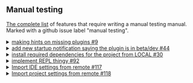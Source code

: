 ## Manual testing ##

[The complete list](https://github.com/Aalto-LeTech/intellij-plugin/labels/manual%20testing) of features that require writing
a manual testing manual. Marked with a github issue label "manual testing".


<details>
  <summary>
    <a href="https://github.com/Aalto-LeTech/intellij-plugin/issues/9">making hints on missing plugins #9</a>
  </summary>
  <div>
    <h5>Part 1. Checking missing plugins</h5>
    <ol>
      <li>Ensure "Scala" plugin is not installed <b>(File | Settings | Plugins | Marketplace)</b></li>
      <li>Restart an IDE</li>
      <li>Observe a notification saying
        <br/>
        <i>
        "A+
        The additional plugin(s) must be installed and enabled for the A+ plugin to work properly (Scala).
        <br/>
        <a href="">Install missing (Scala) plugin(s).</a>"
       </i>
      </li>
      <li>Click on the highlighted part of the notification, approve restart of the IDE</li>
      <li>After the restart is done, ensure there is no notification anymore</li>
    </ol>
  </div>
  <div>
    <h5>Part 2. Checking disabled plugins</h5>
    <ol>
      <li>Ensure 'Scala' plugin is installed and disabled
        <img src="images/%239_disable_plugin.png" alt="Ensure 'Scala' plugin is installed and disabled">
      </li>
      <li>Restart an IDE</li>
      <li>Observe a notification
        <img src="images/%239_enable_plugins_notification.png" alt="Observe a notification">
      </li>
      <li>Click on the highlighted part of the notification</li>
      <li>Check the notification became inactive
        <img src="images/%239_notification_inactive.png" alt="Check the notification became inactive">
      </li>
      <li>After the restart is done, ensure there is no notification anymore</li>
    </ol>  
  </div>
</details>
<details>
  <summary>
    <a href="https://github.com/Aalto-LeTech/intellij-plugin/issues/44">add new startup notification saying the plugin is in beta/dev #44</a>
  </summary>
  <div>
    <h5>Checking the notification regard the current A+ Course plugin version</h5>
    <ol>
      <li>Ensure "A+ Course" plugin is installed <b>(File | Settings | Plugins | Installed)</b> and check the plugin version from the plugin window or <a href="https://plugins.jetbrains.com/plugin/13634-a-plugin-for-intellij/versions">online.</a></li>
      <li>Restart an IDE</li>
      <li>Observe a notification saying and ensure the version matches the one shown for the plugin.
        <br/>
        <i>
          "A+ Courses plugin is under development: You are using version <b>0.1.0</b> of A+ Courses plugin, which is a pre-release version of the plugin and still under development. Some features of this plugin are still probably missing, and the plugin is not yet tested thoroughly. Use this plugin with caution and on your own risk!
       </i>
      </li>
      <li>The notification should remain after the restart is done.</li>
    </ol>
  </div>
</details>
<details>
  <summary>
    <a href="https://github.com/Aalto-LeTech/intellij-plugin/issues/30">install required
    dependencies for the project from LOCAL #30</a>
  </summary>
  <div>
    <h5>Part 1. Importing a module by double-clicking it</h5>
    <ol>
      <li>Create a new project.</li>
      <li>
        Open the <em>Modules</em> tool window (if it is not open). <sub>You may have to wait a
        few seconds for the list of modules to be initialized. If the initialization takes more
        than 10&nbsp;seconds, consider it an error.</sub>
      </li>
      <li>Select <em>GoodStuff</em> from the list and double click it.</li>
      <li>
        Ensure that <em>GoodStuff</em> and <em>O1Library</em> appear as loaded modules in the
        project tree, and their contents match the image below:<br/>
        <img src="images/30_module_loaded.png" alt="GoodStuff and O1Library contents" />
      </li>
      <li>
        Ensure that <em>GoodStuff</em> and <em>O1Library</em> are marked <em>Installed</em> in the
        <em>Modules</em> tool window.
      </li>
      <li>
        From <i>File</i> menu, open <i>Project Structure...</i> and navigate to <i>Modules</i> page
        (under <i>Project Settings</i>).  Ensure that <em>GoodStuff</em> and <em>O1Library</em> are
        listed there and neither of them is marked red (signaling missing dependencies).
      </li>
    </ol>
  </div>
  <div>
    <h5>Part 2. Importing a module using context menu.</h5>
    <ol>
      <li>
        Continuing from <strong>Part 1</strong>, right-click a non-installed module of your choice
        in the <em>Modules</em> tool window. <sub>On Mac with only one mouse button, you may need
        to use some other gesture to open a context menu, like holding <em>Ctrl</em> key while
        clicking. Use the way that is standard to the system.</sub>
      </li>
      <li>Ensure that a pop-up menu appears next to the mouse pointer.</li>
      <li>Click <em>Import A+ Module</em> menu item.</li>
      <li>
        Ensure that the module appears in the project tree. <sub>If module has dependencies, those
        are imported too. If other modules appear in the project tree in this step, you can assume
        they are dependencies of the module you chose and ignore them.</sub>
      </li>
      <li>
        Ensure that the module is marked <em>Installed</em> in the <em>Modules</em> tool window.
      </li>
    </ol>
  </div>
  <div>
    <h5>Part 3. Importing multiple modules using toolbar button.</h5>
    <ol>
      <li>
        Continuing from <strong>Part 2</strong>, select multiple non-installed modules in the
        <em>Modules</em> tool window by clicking them while holding <em>Ctrl</em> key.
        <sub>Again, Mac may do things differently, so use the way to select multiple items that is
        standard to the system.</sub>
      </li>
      <li>
        Click <em>Import A+ Module</em> toolbar button on the top of the <em>Modules</em> tool
        window. <sub>The button is denoted with a "download" icon.</sub>
      </li>
      <li>
        Ensure that the selected modules appear in the project tree. <sub>Again, in case other
        modules appear there as well, assume they are appropriate dependencies and ignore them.
        </sub>
      </li>
      <li>
        Ensure that the modules you selected are marked <em>Installed</em> in the <em>Modules</em>
        tool window.
      </li>
    </ol>
  </div>
</details>
<details>
  <summary>
    <a href="https://github.com/Aalto-LeTech/intellij-plugin/issues/92">implement REPL thingy #92</a>
  </summary>
  <div>
    <h5>Part 1. Importing a module</h5>
    <ol>
      <li>Create a new project.</li>
      <li>
        Open the <em>Modules</em> tool window (if it is not open). <sub>You may have to wait a
        few seconds for the list of modules to be initialized. If the initialization takes more
        than 10&nbsp;seconds, consider it an error.</sub>
      </li>
      <li>Select <em>GoodStuff</em> from the list and double click it to install the module.</li>
    </ol>
  </div>
  <div>
      <h5>Part 2. Verifying the REPL</h5>
      <ol>
        <li>Ensure Scala Plugin is installed and enabled</li>
        <li>Ensure Scala SDK is set properly <b>(File | Project Structure | Global Libraries | Add | Scala SDK)</b></li>
        <li>Open REPL by choosing a folder or a file within <em>GoodStuff</em> module <a href="https://confluence.jetbrains.com/pages/viewpage.action?pageId=53326891">(how-to)</a></li>
        <div>
          <h6>Part 2.1. REPL configuration dialog is shown, checkbox unchecked</h6>
            <ol>
            <li>When the REPL configuration dialog, that looks like the following image is shown, uncheck the "Don't show this window again" checkbox, click <em>OK</em>.<img src="images/%2392_REPL_configuration_dialog_initial.png" alt="REPL dialog" /></li>
            <li>Ensure the REPL that looks like the next one is shown. <img src="images/%2366_scala_REPL_workDir_and_classPath.png" alt="REPL" style="max-width: 50;max-width: 56% !important;"/></li>
            <li>Close the REPL and start it again.</li>
            <li>Ensure the REPL configuration dialog is shown, click "Cancel".</li>
            </ol>
        </div>
        <div>
          <h6>Part 2.2. REPL configuration dialog is shown, checkbox unchecked, valid changes</h6>
            <ol>
            <li>When the REPL configuration dialog, that looks like previous image is shown, uncheck the "Don't show this window again" checkbox.</li>
            <li>Under "User classpath and SDK of module" change the module to be <em>"O1Library"</em>, also select <em>"O1Library"</em>'s files source as a "Working directory", click <em>OK</em>.</li>
            <li>Ensure the REPL that looks like like the next one is shown, then close REPL. <img src="images/%2392_changed_module.png" alt="REPL" /></li>             
            </ol>
        </div> 
        <div>
          <h6>Part 2.3. REPL configuration dialog is shown, checkbox unchecked, invalid changes</h6>
            <ol>
            <li>When the REPL configuration dialog, that looks like previous image is shown, uncheck the "Don't show this window again" checkbox.</li>
            <li>Under "User classpath and SDK of module" change the module to be <em>"O1Library"</em>, also select <em>"GoodStuff"</em>'s files source as a "Working directory", click <em>OK</em>.</li>
            <li>Ensure the REPL that looks like the next image is shown, close the REPL.<img src="images/%2392_mixed_case_changed.png" alt="REPL" /></li>
            </ol>
        </div>
        <div>              
          <h6>Part 2.4. REPL configuration dialog is cancelled</h6>
          <ol>
          <li>Click <em>Cancel</em> when the REPL configuration dialog is shown and observe nothing happens.</li>
          </ol>
         </div>               
        <div>
          <h6>Part 2.5. REPL configuration dialog is shown, checkbox checked</h6>
          <ol>
          <li>Click <em>OK</em> when the REPL configuration dialog, that looks like the one displayed is shown.</li>
          <li>Ensure proper REPL is started.</li>
          <li>Close the REPL and start it again.</li>
          <li>Ensure the no REPL configuration dialog is shown.</li>
          </ol>
        </div>
        <h6>After each sub-part (2.x)</h6>
        <li>When the console opens, check, that the name of the REPL contains the name of the <em>GoodStuff</em> (selected module or "&lt;?&gt;")</li>
        <li>Next, type into the REPL prompt: <i>sys.props("user.dir")</i>
        </li>
        <li>Make sure, that the output directory is where the <em>GoodStuff</em> (selected) module resides</li>
        <li>Next, type into the REPL prompt: <i>sys.props("java.class.path")</i></li>
        <li>Make sure, that the output classpath contains the <em>GoodStuff</em> (selected) module, the complete result should look approximately like this:
        <img src="images/%2366_scala_REPL_workDir_and_classPath.png" alt="REPL" /><br/>
        </li>
      </ol>
    </div>
</details>
<details>
  <summary>
    <a href="https://github.com/Aalto-LeTech/intellij-plugin/issues/117">Import IDE settings from remote #117</a>
  </summary>
  <div>
    <h5>Part 1. Testing the error message</h5>
    <ol>
      <li>Start the IDE and make sure the course has been loaded (check the modules list for an example).</li>
      <li>Disable networking from the computer.</li>
      <li>Attempt to import course IDE settings from the A+ menu in the top toolbar.</li>
      <li>Observe an error message dialog that notifies the user that an error occurred.</li>
    </ol>
  </div>
  <div>
    <h5>Part 2. Importing IDE settings</h5>
    <ol>
      <li>Import course IDE settings from the A+ menu in the top toolbar.</li>
      <li>Observe a confirmation message dialog, which warns the user that settings are overwritten.</li>
      <li>After the IDE settings have been imported, observe a message dialog proposing a restart.</li>
      <li>
      After restarting the IDE, ensure that the settings have been successfully imported.
      For an example, the IDE should now be in dark mode.
      </li>
    </ol>
  </div>
</details>
<details>
  <summary>
    <a href="https://github.com/Aalto-LeTech/intellij-plugin/issues/118">Import project settings from remote #118</a>
  </summary>
  <div>
    <h5>Importing Project Settings</h5>
    <ol>
      <li>Create a new project and expand the <code>.idea</code> directory in the project tool window on the left.</li>
      <li>Import course project settings from the A+ menu in the top toolbar.</li>
      <li>Observe that the project is reloaded and the <code>.idea</code> directory should now contain new files.</li>
      <li>Navigate to <code>File -> Settings... -> Editor -> Code Style -> Scala</code>.</li>
      <li>Change the "Scheme" to "Project" to show project settings.</li>
      <li>
      Open the "Imports" tab and note that there are O1 related items in the "Imports always marked as used"
      box at the bottom right:
      <img src="images/project-settings.png" alt="Project Settings"/>
      </li>
    </ol>
  </div>
</details>
